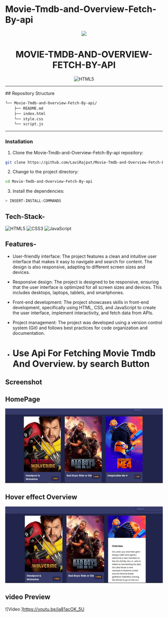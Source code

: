 # Movie-Tmdb-and-Overview-Fetch-By-api
<p align="center">
  <img src="https://cdn-icons-png.flaticon.com/512/6295/6295417.png" width="100" /> </p>
  <p align="center">
    <h1 align="center">MOVIE-TMDB-AND-OVERVIEW-FETCH-BY-API</h1>
</p>

<p align="center">
	<img src="https://img.shields.io/badge/HTML5-E34F26.svg?style=flat&logo=HTML5&logoColor=white" alt="HTML5">
</p>
<hr>
##  Repository Structure

```sh
└── Movie-Tmdb-and-Overview-Fetch-By-api/
    ├── README.md
    ├── index.html
    └── style.css
    └── script.js
```

---


###  Installation

1. Clone the Movie-Tmdb-and-Overview-Fetch-By-api repository:

```sh
git clone https://github.com/LaviRajput/Movie-Tmdb-and-Overview-Fetch-By-api.git
```

2. Change to the project directory:

```sh
cd Movie-Tmdb-and-Overview-Fetch-By-api
```

3. Install the dependencies:

```sh
> INSERT-INSTALL-COMMANDS
```


## Tech-Stack-

<div align="left">
<img alt="HTML5" src="https://img.shields.io/badge/html5-%23E34F26.svg?style=for-the-badge&logo=html5&logoColor=white"/>
<img alt="CSS3" src="https://img.shields.io/badge/css3-%231572B6.svg?style=for-the-badge&logo=css3&logoColor=white"/> 
<img alt="JavaScript" src="https://img.shields.io/badge/javascript-%23323330.svg?style=for-the-badge&logo=javascript&logoColor=%23F7DF1E"/>

</div>


## Features-

- User-friendly interface: The project features a clean and intuitive user interface that makes it easy to navigate and search for content. The design is also responsive, adapting to different screen sizes and devices.

- Responsive design: The project is designed to be responsive, ensuring that the user interface is optimized for all screen sizes and devices. This includes desktops, laptops, tablets, and smartphones.

- Front-end development: The project showcases skills in front-end development, specifically using HTML, CSS, and JavaScript to create the user interface, implement interactivity, and fetch data from APIs.

- Project management: The project was developed using a version control system (Git) and follows best practices for code organization and documentation.
- <h1>Use Api For Fetching Movie Tmdb And Overview. by search Button</h1>

## Screenshot

## HomePage
![alt text](<Home .jpg>)

## Hover effect Overview
![alt text](<Hover Overview.jpg>)

## video Preview

![Video ]https://youtu.be/ja81acOK_5U

